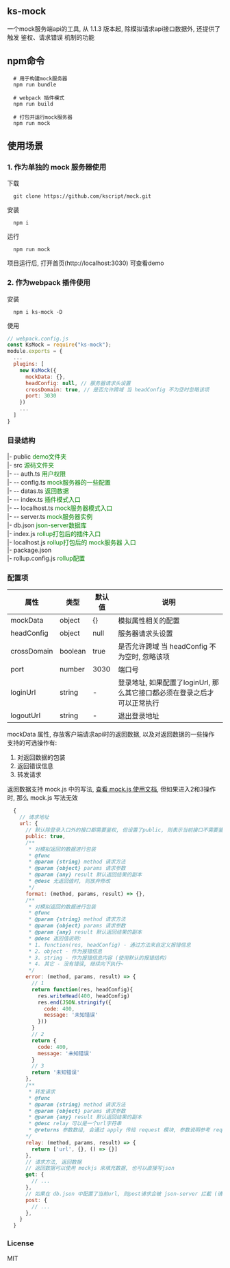 ## ks-mock
一个mock服务端api的工具, 从 1.1.3 版本起, 除模拟请求api接口数据外, 还提供了触发 鉴权、请求错误 机制的功能

## npm命令
``` npm
  # 用于构建mock服务器
  npm run bundle

  # webpack 插件模式
  npm run build

  # 打包并运行mock服务器
  npm run mock
```

## 使用场景
### 1. 作为单独的 mock 服务器使用
下载
```git
  git clone https://github.com/kscript/mock.git
```
安装
```npm
  npm i
```
运行
```npm
  npm run mock
```
项目运行后, 打开首页(http://localhost:3030) 可查看demo


### 2. 作为webpack 插件使用
安装
```npm
  npm i ks-mock -D
```
使用
```javascript
// webpack.config.js
const KsMock = require("ks-mock");
module.exports = {
  ...
  plugins: [
    new KsMock({
      mockData: {}, 
      headConfig: null, // 服务器请求头设置
      crossDomain: true, // 是否允许跨域 当 headConfig 不为空时忽略该项
      port: 3030
    })
    ...
  ]
}
```

### 目录结构
|- public  <font color="green">demo文件夹</font>  
|- src  <font color="green">源码文件夹</font>  
|- -- auth.ts  <font color="green">用户权限</font>  
|- -- config.ts  <font color="green">mock服务器的一些配置</font>  
|- -- datas.ts  <font color="green">返回数据</font>  
|- -- index.ts  <font color="green">插件模式入口</font>  
|- -- localhost.ts  <font color="green">mock服务器模式入口</font>  
|- -- server.ts  <font color="green">mock服务器实例</font>  
|- db.json  <font color="green">json-server数据库</font>  
|- index.js  <font color="green">rollup打包后的插件入口</font>  
|- localhost.js  <font color="green">rollup打包后的 mock服务器 入口</font>  
|- package.json  
|- rollup.config.js  <font color="green">rollup配置</font>  


### 配置项
|属性|类型|默认值|说明|
|--|--|--|--|
| mockData | object | {} | 模拟属性相关的配置 |
| headConfig | object | null | 服务器请求头设置 |
| crossDomain | boolean | true | 是否允许跨域 当 headConfig 不为空时, 忽略该项 |
| port | number | 3030 | 端口号 |
| loginUrl | string | - | 登录地址, 如果配置了loginUrl, 那么其它接口都必须在登录之后才可以正常执行 |
| logoutUrl | string | - | 退出登录地址 |

mockData 属性, 存放客户端请求api时的返回数据, 以及对返回数据的一些操作  
支持的可选操作有: 
1. 对返回数据的包装
2. 返回错误信息
3. 转发请求

返回数据支持 mock.js 中的写法, [查看 mock.js 使用文档](https://github.com/nuysoft/Mock/wiki), 但如果进入2和3操作时, 那么 mock.js 写法无效

``` js
  {
    // 请求地址
    url: {
      // 默认除登录入口外的接口都需要鉴权, 但设置了public, 则表示当前接口不需要鉴权
      public: true,
      /**
       * 对模拟返回的数据进行包装
       * @func
       * @param {string} method 请求方法
       * @param {object} params 请求参数
       * @param {any} result 默认返回结果的副本
       * @desc 无返回值时, 则放弃修改
       */
      format: (method, params, result) => {}, 
      /**
       * 对模拟返回的数据进行包装
       * @func
       * @param {string} method 请求方法
       * @param {object} params 请求参数
       * @param {any} result 默认返回结果的副本
       * @desc 返回值说明: 
       * 1. function(res, headConfig) - 通过方法来自定义报错信息
       * 2. object - 作为报错信息 
       * 3. string - 作为报错信息内容 (使用默认的报错结构)
       * 4. 其它 - 没有错误, 继续向下执行~
       */
      error: (method, params, result) => {
        // 1
        return function(res, headConfig){
          res.writeHead(400, headConfig)
          res.end(JSON.stringify({
            code: 400,
            message: '未知错误'
          }))
        }
        // 2
        return {
          code: 400,
          message: '未知错误'
        }
        // 3
        return '未知错误'
      }, 
      /**
       * 转发请求
       * @func
       * @param {string} method 请求方法
       * @param {object} params 请求参数
       * @param {any} result 默认返回结果的副本
       * @desc relay 可以是一个url字符串
       * @returns 参数数组, 会通过 apply 传给 request 模块, 参数说明参考 request 模块, (预置了最后一个函数参数, 建议不要传这个参数)
      */
      relay: (method, params, result) => {
        return ['url', {}, () => {}]
      },
      // 请求方法, 返回数据
      // 返回数据可以使用 mockjs 来填充数据, 也可以直接写json
      get: {
        // ...
      },
      // 如果在 db.json 中配置了当前url, 则post请求会被 json-server 拦截 (请求被拦截的优先级: 错误处理error > 转发请求relay > json-server)
      post: {
        // ...
      },
    }
  }
```

### License
MIT
